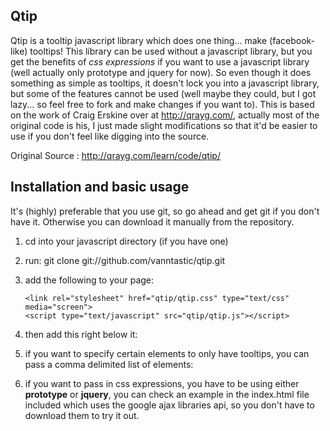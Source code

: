 Qtip
----

Qtip is a tooltip javascript library which does one thing... make (facebook-like) tooltips! This library can be used without a javascript library, but you get the benefits of *css expressions* if you want to use a javascript library (well actually only prototype and jquery for now). So even though it does something as simple as tooltips, it doesn't lock you into a javascript library, but some of the features cannot be used (well maybe they could, but I got lazy... so feel free to fork and make changes if you want to). This is based on the work of Craig Erskine over at http://qrayg.com/, actually most of the original code is his, I just made slight modifications so that it'd be easier to use if you don't feel like digging into the source.

Original Source : http://qrayg.com/learn/code/qtip/

Installation and basic usage
----------------------------

It's (highly) preferable that you use git, so go ahead and get git if you don't have it. 
Otherwise you can download it manually from the repository.

1. cd into your javascript directory (if you have one)
2. run: git clone git://github.com/vanntastic/qtip.git
3. add the following to your page:
          
       <link rel="stylesheet" href="qtip/qtip.css" type="text/css" media="screen">
       <script type="text/javascript" src="qtip/qtip.js"></script> 
          
4. then add this right below it:
    
      <script type="text/javascript" charset="utf-8">
        // this defaults to creating tooltips for a,label,input,img elements
        create_tooltips();
      </script>
          
5. if you want to specify certain elements to only have tooltips, you can pass a comma
   delimited list of elements:
       
      <script type="text/javascript" charset="utf-8">
        // will only create tooltips on a and img elements
        create_tooltips('a,img');
      </script>
          
6. if you want to pass in css expressions, you have to be using either **prototype** or 
**jquery**, you can check an example in the index.html file included which uses the google 
ajax libraries api, so you don't have to download them to try it out.
       
      <script type="text/javascript" charset="utf-8">
        // will only create tooltips on a elements with the 'tip' class and img elements
        create_tooltips('a.tip,img');
      </script>
          
  
    
    


